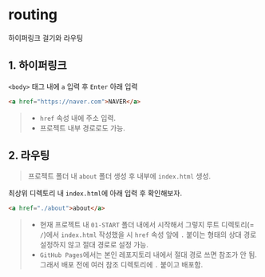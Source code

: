 # routing
하이퍼링크 걸기와 라우팅

## 1. 하이퍼링크
`<body>` 태그 내에 `a` 입력 후 `Enter`
아래 입력
```html
<a href="https://naver.com">NAVER</a>
```
> * `href` 속성 내에 주소 입력.
> * 프로젝트 내부 경로로도 가능.

## 2. 라우팅
> 프로젝트 폴더 내 `about` 폴더 생성 후 내부에 `index.html` 생성.

최상위 디렉토리 내 `index.html`에 아래 입력 후 확인해보자.
```html
<a href="./about">about</a>
```

> * 현재 프로젝트 내 `01-START` 폴더 내에서 시작해서 그렇지 루트 디렉토리(= `/`)에서 `index.html` 작성했을 시 `href` 속성 앞에 `.` 붙이는 형태의 상대 경로 설정하지 않고 절대 경로로 설정 가능.
> * `GitHub Pages`에서는 본인 레포지토리 내에서 절대 경로 쓰면 참조가 안 됨. 그래서 배포 전에 여러 참조 디렉토리에 `.` 붙이고 배포함.